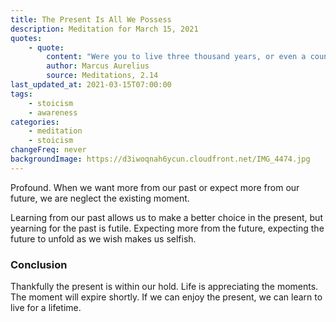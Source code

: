 ```yaml
---
title: The Present Is All We Possess
description: Meditation for March 15, 2021
quotes:
    - quote:
        content: "Were you to live three thousand years, or even a countless multiple of that, keep in mind that no one ever loses a life other than the one they are living, and no one ever lives a life other than the one they are losing. The longest and the shortest life, then, amount to the same, for the present moment lasts the same for all and is all anyone possesses. No one can lose either the past or the future, for how can someone be deprived of what's not theirs?"
        author: Marcus Aurelius
        source: Meditations, 2.14
last_updated_at: 2021-03-15T07:00:00
tags:
    - stoicism
    - awareness
categories:
    - meditation
    - stoicism
changeFreq: never
backgroundImage: https://d3iwoqnah6ycun.cloudfront.net/IMG_4474.jpg
---
```


Profound. When we want more from our past or expect more from our future, we are neglect the existing moment.

Learning from our past allows us to make a better choice in the present, but yearning for the past is futile. Expecting 
more from the future, expecting the future to unfold as we wish makes us selfish.

### Conclusion

Thankfully the present is within our hold. Life is appreciating the moments. The moment will expire shortly. If we can 
enjoy the present, we can learn to live for a lifetime.
